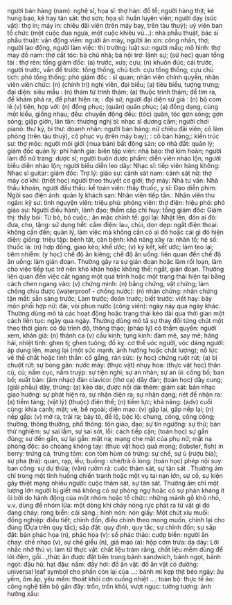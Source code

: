 người bán hàng (nam): 
nghệ sĩ, họa sĩ: 
thợ hàn: 
đồ tễ; người hàng thịt; kẻ hung bạo, kẻ hay tàn sát: 
thợ sơn; họa sĩ: 
huấn luyện viên; người dạy (súc vật): 
thợ in; máy in: 
chiêu đãi viên (trên máy bay, trên tàu thuỷ); uỷ viên ban tổ chức (một cuộc đua ngựa, một cuộc khiêu vũ...): 
nhà phẫu thuật, bác sĩ phẫu thuật: 
vận động viên: 
người ăn mày, người ăn xin: 
công nhân, thợ; người lao động, người làm việc: 
thị trưởng: 
luật sư: 
người mẫu; mô hình: 
thợ may đồ nam: 
thợ cắt tóc: 
bà chủ nhà; bà nội trợ: 
lãnh sự; (sử học) quan tổng tài : 
thợ rèn: 
tổng giám đốc: 
(a) trước, xưa; cựu; (n) khuôn đúc; cái trước, người trước, vấn đề trước: 
tổng thống, chủ tịch: 
cựu tổng thống; cựu chủ tịch: 
phó tổng thống: 
phó giám đốc : 
sĩ quan; nhân viên chính quyền, nhân viên viên chức: 
(n) (chính trị) nghị viên, đại biểu; (a) tiêu biểu, tượng trưng; đại diện: 
siêu mẫu : 
(n) thám tử trinh thám; (a) thuộc trinh thám; để tìm ra, để khám phá ra, để phát hiện ra; : 
đại sứ; người đại diện sứ giả : 
(n) bộ com lê (v) tiện, hợp với: 
(n) đồng phục; (quân) quân phục; (a) đồng dạng, cùng một kiểu, giống nhau; đều: 
chuyển động đều: 
(tóc) quăn, tóc gợn sóng; gợn sóng; giập giờn, lăn tăn: 
thượng nghị sĩ: 
nhạc sĩ dương cầm; người chơi pianô: 
thư ký, bí thư: 
doanh nhân: 
người bán hàng: 
nữ chiêu đãi viên; cô làm phòng (trên tàu thuỷ), cô phục vụ (trên máy bay); : 
cô bán hàng;: 
kiến trúc sư: 
thợ mộc: 
người môi giới (mua bán) bất động sản; cò nhà đất: 
quản lý; giám đốc quản lý: 
phi hành gia: 
biên tập viên: 
nhà báo: 
thợ kim hoàn; người làm đồ nữ trang: 
dược sĩ; người buôn dược phẩm: 
diễn viên nhào lộn, người biểu diễn nhào lộn; người biểu diễn leo dây: 
Nhạc sĩ: 
tiếp viên hàng không: 
Nhạc sĩ guitar: 
giám đốc: 
Trợ lý: 
giáo sư: 
cảnh sát nam: 
cảnh sát nữ: 
thợ máy cơ khí: 
(triết học) người theo thuyết cơ giới; thợ máy: 
Nhà tư vấn: 
Nhà thầu khoán, người đấu thầu: 
kế toán viên: 
thầy thuốc, y sĩ: 
Đạo diễn phim: 
Ngôi sao điện ảnh: 
quản lý khách sạn: 
Nhân viên tiếp tân.: 
Nhân viên thu ngân: 
kỹ sư: 
tình nguyện viên: 
triệu phú: 
phóng viên: 
thợ điện: 
hiệu phó: 
phó giáo sư: 
Người điều hành, lãnh đạo; thẩm cấp chỉ huy: 
tổng giám đốc: 
Giám thị: 
thầy bói: 
Từ bỏ, bỏ cuộc.: 
ăn mặc chỉnh tề: 
gọi lại: 
Nhặt lên, đón ai đó: 
đưa, cho, tặng: 
sử dụng hết: 
cắm điện: 
lau, chùi, dọn dẹp: 
ngắt điện thoại: 
không cần đến; quản lý, làm việc mà không cần có ai đó hoặc cái gì đó hiện diện: 
giống: 
triệu tập: 
bệnh tật, căn bệnh: 
khả năng xảy ra: 
nhân tố; hệ số: 
thuốc lá: 
(n) hợp đồng, giao kèo; khế ước; (v) ký kết, kết ước; làm teo lại; tiêm nhiễm: 
(y học) chế độ ăn kiêng; chế độ ăn uống: 
liên quan đến chế độ ăn uống: 
làm gián đoạn. Thường gây ra sự gián đoạn hoặc làm rối loạn, làm cho việc tiếp tục trở nên khó khăn hoặc không thể: 
ngắt, gián đoạn. Thường liên quan đến việc cắt ngang một quá trình hoặc một trạng thái hiện tại bằng cách chen ngang vào: 
(v) chứng minh: 
(n) bằng chứng, vật chứng; làm chống chịu được (waterproof - chống nước): 
(n) nhân chứng: 
nhân chứng tận mắt: 
sẵn sàng trước; Làm trước; đoán trước; biết trước: 
viết hay: 
bảy môn phối hợp nữ: 
đài, vòi phun nước (công viên): 
ngày này qua ngày khác. Thường dùng mô tả các hoạt động hoặc trạng thái kéo dài qua thời gian một cách liên tục: 
ngày qua ngày. Thường dùng mô tả sự thay đổi từng chút một theo thời gian: 
có đủ trình độ, thông thạo; (pháp lý) có thẩm quyền: 
người xem, khán giả: 
(n) thánh ca (v) cầu kinh; tụng kinh: 
đam mê, say mê; hăng hái, nhiệt tình: 
ghen tị; ghen tuông; đố kỵ: 
cơ thể vóc người, vóc dáng người: 
áp dụng lên, mang lại (một sức mạnh, ảnh hưởng hoặc chất lượng); nỗ lực về thể chất hoặc tinh thần: 
cố gắng, rán sức: 
(y học) chứng ruột rút; (a) bị chuột rút: 
sự bong gân: 
nước máy: 
(thực vật) nhụy hoa: 
(thực vật học) thân củ, củ; nấm cục, nấm truýp: 
sự tiện nghi; sự an nhàn; sự an ủi: 
công bố; ban bố; xuất bản: 
(âm nhạc) đàn clavico: 
(thơ ca) dây đàn; (toán học) dây cung; (giải phẫu) dây, thừng: 
(a) kéo dài, được nối dài thêm: 
giám sát: 
bản nhạc giao hưởng: 
sự phát hiện ra, sự nhận diện ra; sự nhận dạng; nét để nhận ra: 
(a) tiềm tàng; (vật lý) (thuộc) điện thế; (n) tiềm lực; khả năng: 
(adv) cuối cùng: 
khía cạnh; mặt; vẻ, bề ngoài; diện mạo: 
(v) gập lại, gấp nếp lại; (n) nếp gấp: 
(v) mở ra, trải ra; bày tỏ, để lộ, bộc lộ: 
chung, công, công cộng; thường, thông thường, phổ thông: 
tôn giáo, đạo; sự tín ngưỡng: 
sự thử; bản thử nghiệm: 
sự sai lầm, sự sai sót, lỗi: 
cách tiếp cận; (toán học) sự gần đúng; sự đến gần, sự lại gần: 
mặt nạ; mạng che mặt của phụ nữ; mặt nạ phòng độc: 
áo choàng không tay: 
(thực vật học) quả mọng; (lobster, fish) in berry: trứng cá, trứng tôm: 
con tôm hùm có trứng: 
sự chế, sự ủ (rượu bia); sự pha (trà): 
quán, rạp, lều; buồng : 
chè/trà ô long: 
(toán học) phép nội suy: 
ban công: 
sự dư thừa; (văn) rườm rà: 
cuộc thảm sát, sự tàn sát . Thường ám chỉ trong một tình huống chiến tranh hoặc một vụ tai nạn lớn, sự cố, sự kiện gây thiệt mạng nhiều người: 
cuộc thảm sát, sự tàn sát. Thường ám chỉ một lượng lớn người bị giết mà không có sự phòng ngự hoặc có sự phản kháng ít ỏi bởi do hành động của một nhóm hoặc tổ chức: 
những mảnh gỗ khô nhỏ, v.v. dùng để nhóm lửa: 
một dòng khí cháy nóng rực phát ra từ vật gì đó đang cháy: 
rong biển: 
cái sàng.: 
hình nón: 
nón giấy: 
Một chút xíu muối: 
đồng nghiệp: 
điều tiết; chỉnh đốn, điều chỉnh theo mong muốn, chỉnh lại cho đúng (Dựa trên quy tắc); sắp đặt: 
quy định, quy tắc; sự chỉnh đốn; sự sắp đặt: 
bản phác họa (n),  phác họa (v): 
sổ phác thảo: 
cướp biển: 
người ăn chay: 
chế nhạo (v), sự chế giểu (n), giả mạo (a): 
hộp cơm trưa: 
dạ dày: 
Lời nhắc nhở thú vị: 
làm từ thực vật: 
chất liệu trám răng, chất liệu mềm dùng để lót đệm, gối…,thức ăn được đặt bên trong bánh sandwich, bánh ngọt, bánh ngọt: 
đậu hũ: 
hạt đậu: 
nấm: 
đầy hơi: 
đồ ăn vặt: 
đồ ăn vặt có đường: 
universal leaf symbol
cho phần còn lại của ...: 
bánh mì kẹp thịt béo ngậy: 
âu yếm, ôm ấp, yêu mến: 
thoát khỏi cơn cuồng nhiệt ...: 
toàn bộ: 
thực tế ảo: 
công nghệ tiến bộ gần đây: 
trốn, trốn khỏi, vượt ngục: 
tưởng tượng: 
ảnh hưởng xấu: 
